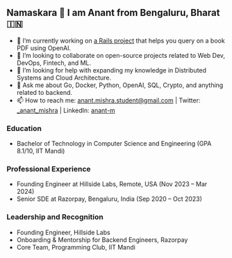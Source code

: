 ## Namaskara 🙏 I am Anant from Bengaluru, Bharat 🇮🇳

- 🔭 I’m currently working on [a Rails project](https://github.com/mishranant/askmybook-ruby) that helps you query on a book PDF using OpenAI.
- 👯 I’m looking to collaborate on open-source projects related to Web Dev, DevOps, Fintech, and ML.
- 🤔 I’m looking for help with expanding my knowledge in Distributed Systems and Cloud Architecture.
- 💬 Ask me about Go, Docker, Python, OpenAI, SQL, Crypto, and anything related to backend.
- 📫 How to reach me: anant.mishra.student@gmail.com | Twitter: [_anant_mishra](https://x.com/_anant_mishra) | LinkedIn: [anant-m](https://linkedin.com/in/anant-m)

### Education
- Bachelor of Technology in Computer Science and Engineering (GPA 8.1/10, IIT Mandi)

### Professional Experience
- Founding Engineer at Hillside Labs, Remote, USA (Nov 2023 – Mar 2024)
- Senior SDE at Razorpay, Bengaluru, India (Sep 2020 – Oct 2023)

### Leadership and Recognition
- Founding Engineer, Hillside Labs
- Onboarding & Mentorship for Backend Engineers, Razorpay
- Core Team, Programming Club, IIT Mandi
